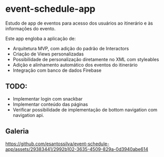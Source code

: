 # event-schedule-app

Estudo de app de eventos para acesso dos usuários ao itinerário e às informações do evento.

Este app engloba a aplicação de:
- Arquitetura MVP, com adição do padrão de Interactors
- Criação de Views personalizadas
- Possibilidade de personalização diretamente no XML com styleables
- Adição e alinhamento automático dos eventos do itinerário
- Integração com banco de dados Firebase

## TODO: 
- Implementar login com snackbar
- Implementar conteúdo das páginas
- Verificar possibilidade de implementação de bottom navigation com navigation api.

## Galeria

https://github.com/esantossilva/event-schedule-app/assets/29383441/2992b102-3635-4509-829a-0d3940abe614
